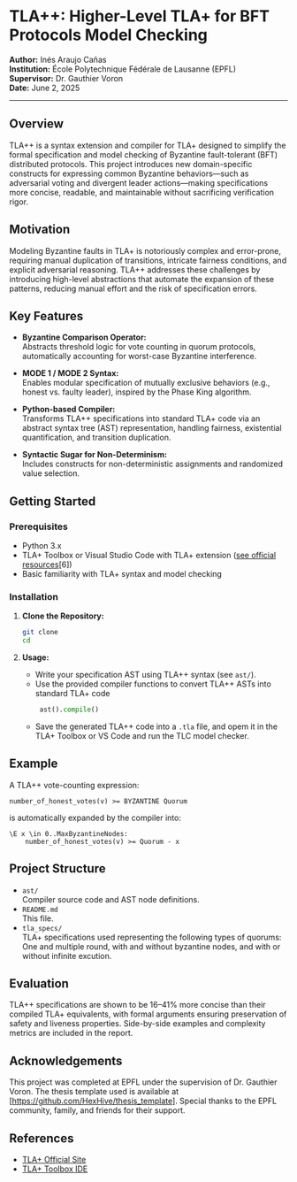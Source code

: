 # TLA++: Higher-Level TLA+ for BFT Protocols Model Checking

**Author:** Inés Araujo Cañas  
**Institution:** École Polytechnique Fédérale de Lausanne (EPFL)  
**Supervisor:** Dr. Gauthier Voron  
**Date:** June 2, 2025

---

## Overview

TLA++ is a syntax extension and compiler for TLA+ designed to simplify the formal specification and model checking of Byzantine fault-tolerant (BFT) distributed protocols. This project introduces new domain-specific constructs for expressing common Byzantine behaviors—such as adversarial voting and divergent leader actions—making specifications more concise, readable, and maintainable without sacrificing verification rigor.

## Motivation

Modeling Byzantine faults in TLA+ is notoriously complex and error-prone, requiring manual duplication of transitions, intricate fairness conditions, and explicit adversarial reasoning. TLA++ addresses these challenges by introducing high-level abstractions that automate the expansion of these patterns, reducing manual effort and the risk of specification errors.

## Key Features

- **Byzantine Comparison Operator:**  
  Abstracts threshold logic for vote counting in quorum protocols, automatically accounting for worst-case Byzantine interference.

- **MODE 1 / MODE 2 Syntax:**  
  Enables modular specification of mutually exclusive behaviors (e.g., honest vs. faulty leader), inspired by the Phase King algorithm.

- **Python-based Compiler:**  
  Transforms TLA++ specifications into standard TLA+ code via an abstract syntax tree (AST) representation, handling fairness, existential quantification, and transition duplication.

- **Syntactic Sugar for Non-Determinism:**  
  Includes constructs for non-deterministic assignments and randomized value selection.

## Getting Started

### Prerequisites

- Python 3.x
- TLA+ Toolbox or Visual Studio Code with TLA+ extension ([see official resources](https://lamport.azurewebsites.net/tla/tla.html)[6])
- Basic familiarity with TLA+ syntax and model checking

### Installation

1. **Clone the Repository:**
   ```bash
   git clone 
   cd 
   ```

2. **Usage:**  
   - Write your specification AST using TLA++ syntax (see `ast/`).
   - Use the provided compiler functions to convert TLA++ ASTs into standard TLA+ code
     ```python
      ast().compile()
     ```
   - Save the generated TLA++ code into a `.tla` file, and opem it in the TLA+ Toolbox or VS Code and run the TLC model checker.

## Example

A TLA++ vote-counting expression:
```tla
number_of_honest_votes(v) >= BYZANTINE Quorum
```
is automatically expanded by the compiler into:
```tla
\E x \in 0..MaxByzantineNodes:
    number_of_honest_votes(v) >= Quorum - x
```

## Project Structure

- `ast/`  
  Compiler source code and AST node definitions.
- `README.md`  
  This file.
- `tla_specs/`  
  TLA+ specifications used representing the following types of quorums: One and multiple round, with and without byzantine nodes, and with or without infinite excution.

## Evaluation

TLA++ specifications are shown to be 16–41% more concise than their compiled TLA+ equivalents, with formal arguments ensuring preservation of safety and liveness properties. Side-by-side examples and complexity metrics are included in the report.

## Acknowledgements

This project was completed at EPFL under the supervision of Dr. Gauthier Voron. The thesis template used is available at [https://github.com/HexHive/thesis_template]. Special thanks to the EPFL community, family, and friends for their support.

## References

- [TLA+ Official Site](https://lamport.azurewebsites.net/tla/tla.html)
- [TLA+ Toolbox IDE](https://lamport.azurewebsites.net/tla/toolbox.html)